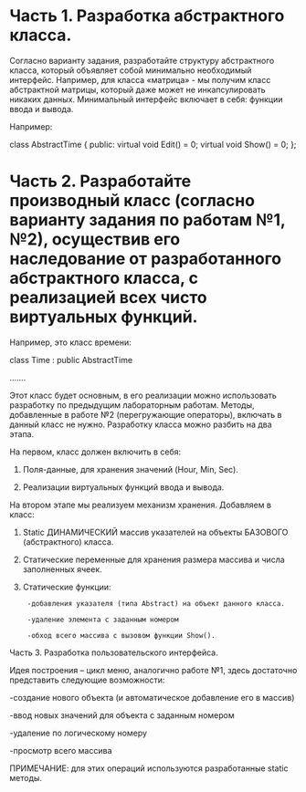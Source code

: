 # Часть 1. Разработка абстрактного класса.

Согласно варианту задания, разработайте структуру абстрактного класса, который объявляет собой минимально необходимый интерфейс. Например, для класса «матрица» - мы получим класс абстрактной матрицы, который даже может не инкапсулировать никаких данных.
Минимальный интерфейс включает в себя: функции ввода и вывода.

Например:

class AbstractTime
{
public:
	virtual void Edit()    = 0;
	virtual void Show()    = 0;
};

# Часть 2. Разработайте производный класс (согласно варианту задания по работам №1, №2), осуществив его наследование от разработанного абстрактного класса, с реализацией всех чисто виртуальных функций.

Например, это класс времени:

class Time :  public AbstractTime

…….

Этот класс будет основным, в его реализации можно использовать разработку по предыдущим лабораторным работам. Методы, добавленные в работе №2 (перегружающие операторы), включать в данный класс не нужно. Разработку класса можно разбить на два этапа. 

На первом, класс должен включить в себя:

1)	Поля-данные, для хранения значений (Hour, Min, Sec).

2)	Реализации виртуальных функций ввода и вывода.

На втором этапе мы реализуем механизм хранения. Добавляем в класс:

1)	Static ДИНАМИЧЕСКИЙ массив указателей на объекты БАЗОВОГО (абстрактного) класса.

2)	Статические переменные для хранения размера массива и числа заполненных ячеек.

3)	Статические функции:

         -добавления указателя (типа Abstract) на объект данного класса.
         
         -удаление элемента с заданным номером
         
         -обход всего массива с вызовом функции Show().

Часть 3. Разработка пользовательского интерфейса.

Идея построения – цикл меню, аналогично работе №1, здесь достаточно представить следующие возможности:

-создание нового объекта (и автоматическое добавление его в массив)

-ввод новых значений для объекта с заданным номером

-удаление по логическому номеру

-просмотр всего массива

ПРИМЕЧАНИЕ: для этих операций используются разработанные static методы.

